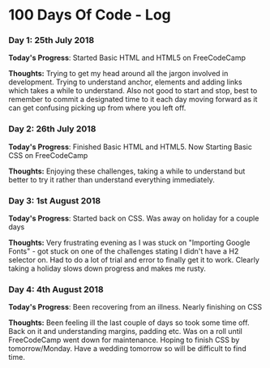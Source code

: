 # 100 Days Of Code - Log

### Day 1: 25th July 2018

**Today's Progress**: Started Basic HTML and HTML5 on FreeCodeCamp

**Thoughts:** Trying to get my head around all the jargon involved in development. Trying to understand anchor, elements and adding links which takes a while to understand. Also not good to start and stop, best to remember to commit a designated time to it each day moving forward as it can get confusing picking up from where you left off. 

### Day 2: 26th July 2018

 **Today's Progress**: Finished Basic HTML and HTML5. Now Starting Basic CSS on FreeCodeCamp 
 
 **Thoughts:** Enjoying these challenges, taking a while to understand but better to try it rather than understand everything immediately.
 
 ### Day 3: 1st August 2018
 
 **Today's Progress**: Started back on CSS. Was away on holiday for a couple days
 
 **Thoughts:** Very frustrating evening as I was stuck on "Importing Google Fonts" - got stuck on one of the challenges stating I didn't have a H2 selector on. Had to do a lot of trial and error to finally get it to work. Clearly taking a holiday slows down progress and makes me rusty. 
 
 ### Day 4: 4th August 2018
 
 **Today's Progress**: Been recovering from an illness. Nearly finishing on CSS
 
 **Thoughts:** Been feeling ill the last couple of days so took some time off. Back on it and understanding margins, padding etc. Was on a roll until FreeCodeCamp went down for maintenance. Hoping to finish CSS by tomorrow/Monday. Have a wedding tomorrow so will be difficult to find time. 
